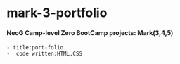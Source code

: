 # mark-3-portfolio
#### NeoG Camp-level Zero BootCamp projects: Mark(3,4,5)
    - title:port-folio
    -  code written:HTML,CSS
